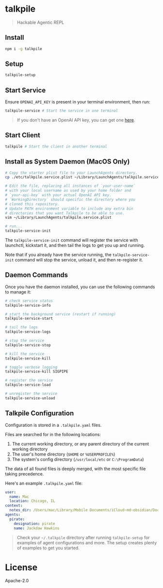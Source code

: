 # talkpile

> Hackable Agentic REPL

## Install
```sh
npm i -g talkpile
```

## Setup

```sh
talkpile-setup
```

## Start Service

Ensure `OPENAI_API_KEY` is present in your terminal environment, then run:

```sh
talkpile-service # Start the service in one terminal
```

> If you don't have an OpenAI API key, you can get one [here](https://platform.openai.com/signup).

## Start Client

```sh
talkpile # Start the client in another terminal
```

## Install as System Daemon (MacOS Only)

```sh
# Copy the starter plist file to your LaunchAgents directory.
cp ./etc/talkpile.service.plist ~/Library/LaunchAgents/talkpile.service.plist

# Edit the file, replacing all instances of `your-user-name`
# with your local username as used by your home folder and
# `your-api-key` with your actual OpenAI API key.
# `WorkingDirectory` should specific the directory where you
# cloned this repository.
# Update PATH environment variable to include any extra bin
# directories that you want Talkpile to be able to use.
vim ~/Library/LaunchAgents/talkpile.service.plist

# run...
talkpile-service-init
```


The `talkpile-service-init` command will register the service with launchctl, kickstart it, and then tail the logs to get you up and running.

Note that if you already have the service running, the `talkpile-service-init` command will stop the service, unload it, and then re-register it.

## Daemon Commands

Once you have the daemon installed, you can use the following commands to manage it:

```sh
# check service status
talkpile-service-info

# start the background service (restart if running)
talkpile-service-start

# tail the logs
talkpile-service-logs

# stop the service
talkpile-service-stop

# kill the service
talkpile-service-kill

# toggle verbose logging
talkpile-service-kill SIGPIPE

# register the service
talkpile-service-load

# unregister the service
talkpile-service-unload
```

## Talkpile Configuration

Configuration is stored in a `.talkpile.yaml` files.

Files are searched for in the following locations:

1. The current working directory, or any parent directory of the current working directory
2. The user's home directory (`$HOME` or `%USERPROFILE%`)
3. The system's config directory (`/usr/local/etc` or `C:\ProgramData`)

The data of all found files is deeply merged, with the most specific file taking precedence.

Here's an example `.talkpile.yaml` file:

```yaml
user:
  name: Mac
  location: Chicago, IL
context:
  notes_dir: /Users/mac/Library/Mobile Documents/iCloud~md~obsidian/Documents/Green
agents:
  pirate:
    designation: pirate
    name: Jackdaw Hawkins
```

> Check your `~/.talkpile` directory after running `talkpile-setup` for examples of agent configurations and more. The setup creates plenty of examples to get you started.

# License

Apache-2.0
